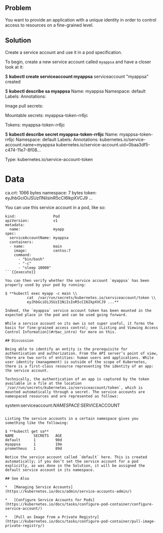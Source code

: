 ## Problem

You want to provide an application with a unique identity in order to control access to resources on a fine-grained level.

## Solution

Create a service account and use it in a pod specification.

To begin, create a new service account called `myappsa` and have a closer look at it:

$ **kubectl create serviceaccount myappsa**
serviceaccount "myappsa" created

$ **kubectl describe sa myappsa**
Name:           myappsa
Namespace:      default
Labels:         <none>
Annotations:    <none>

Image pull secrets:     <none>

Mountable secrets:      myappsa-token-rr6jc

Tokens:                 myappsa-token-rr6jc

$ **kubectl describe secret myappsa-token-rr6jc**
Name:           myappsa-token-rr6jc
Namespace:      default
Labels:         <none>
Annotations:    kubernetes.io/service-account.name=myappsa
                kubernetes.io/service-account.uid=0baa3df5-c474-11e7-8f08...

Type:   kubernetes.io/service-account-token

Data
====
ca.crt:         1066 bytes
namespace:      7 bytes
token:          eyJhbGciOiJSUzI1NiIsInR5cCI6IkpXVCJ9 ...

You can use this service account in a pod, like so:

```
kind:                 Pod
apiVersion:           v1
metadata:
  name:               myapp
spec:
  serviceAccountName: myappsa
  containers:
  - name:             main
    image:            centos:7
    command:
      - "bin/bash"
      - "-c"
      - "sleep 10000"
```{{execute}}

You can then verify whether the service account `myappsa` has been properly used by your pod by running:

$ **kubectl exec myapp -c main \\
          cat  /var/run/secrets/kubernetes.io/serviceaccount/token \\
          eyJhbGciOiJSUzI1NiIsInR5cCI6IkpXVCJ9 ...**

Indeed, the `myappsa` service account token has been mounted in the expected place in the pod and can be used going forward.

While a service account on its own is not super useful, it forms the basis for fine-grained access control; see [Listing and Viewing Access Control Information](#rbac_intro) for more on this.

## Discussion

Being able to identify an entity is the prerequisite for authentication and authorization. From the API server’s point of view, there are two sorts of entities: human users and applications. While user identity (management) is outside of the scope of Kubernetes, there is a first-class resource representing the identity of an app: the service account.

Technically, the authentication of an app is captured by the token available in a file at the location `/var/run/secrets/kubernetes.io/serviceaccount/token`, which is mounted automatically through a secret. The service accounts are namespaced resources and are represented as follows:

```
system:serviceaccount:$NAMESPACE:$SERVICEACCOUNT
```{{execute}}

Listing the service accounts in a certain namespace gives you something like the following:

$ **kubectl get sa**
NAME         SECRETS   AGE
default      1         90d
myappsa      1         19m
prometheus   1         89d

Notice the service account called `default` here. This is created automatically; if you don’t set the service account for a pod explicitly, as was done in the Solution, it will be assigned the default service account in its namespace.

## See Also

*   [Managing Service Accounts](https://kubernetes.io/docs/admin/service-accounts-admin/)
    
*   [Configure Service Accounts for Pods](https://kubernetes.io/docs/tasks/configure-pod-container/configure-service-account/)
    
*   [Pull an Image from a Private Registry](https://kubernetes.io/docs/tasks/configure-pod-container/pull-image-private-registry/)